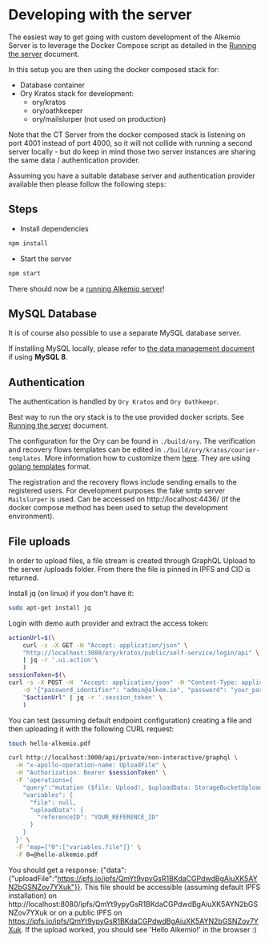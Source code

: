 # Developing with the server

The easiest way to get going with custom development of the Alkemio Server is to leverage the Docker Compose script as detailed in the [Running the server](Running.md) document.

In this setup you are then using the docker composed stack for:

- Database container
- Ory Kratos stack for development:
  - ory/kratos
  - ory/oathkeeper
  - ory/mailslurper (not used on production)

Note that the CT Server from the docker composed stack is listening on port 4001 instead of port 4000, so it will not collide with running a second server locally - but do keep in mind those two server instances are sharing the same data / authentication provider.

Assuming you have a suitable database server and authentication provider available then please follow the following steps:

## Steps

- Install dependencies

```bash
npm install
```

- Start the server

```bash
npm start
```

There should now be a [running Alkemio server](http://localhost:4000/graphql)!

## MySQL Database

It is of course also possible to use a separate MySQL database server.

If installing MySQL locally, please refer to [the data management document](DataManagement.md#MySQL-Server-specific-configuration-for-version-8) if using **MySQL 8**.

## Authentication

The authentication is handled by `Ory Kratos` and `Ory Oathkeepr`.

Best way to run the ory stack is to the use provided docker scripts. See [Running the server](Running.md) document.

The configuration for the Ory can be found in `./build/ory`.
The verification and recovery flows templates can be edited in `./build/ory/kratos/courier-templates`. More information how to customize them [here](https://www.ory.sh/kratos/docs/concepts/email-sms/#sender-address-and-template-customization). They are using [golang templates](https://golang.org/pkg/text/template/) format.

The registration and the recovery flows include sending emails to the registered users. For development purposes the fake smtp server `Mailslurper` is used. Can be accessed on http://localhost:4436/ (if the docker compose method has been used to setup the development environment).

## File uploads

In order to upload files, a file stream is created through GraphQL Upload to the server /uploads folder. From there the file is pinned in IPFS and CID is returned.

Install jq (on linux) if you don't have it:

```bash
sudo apt-get install jq
```

Login with demo auth provider and extract the access token:

```bash
actionUrl=$(\
    curl -s -X GET -H "Accept: application/json" \
    "http://localhost:3000/ory/kratos/public/self-service/login/api" \
    | jq -r '.ui.action'\
    )
sessionToken=$(\
curl -s -X POST -H  "Accept: application/json" -H "Content-Type: application/json" \
    -d '{"password_identifier": "admin@alkem.io", "password": "your_password", "method": "password"}' \
    "$actionUrl" | jq -r '.session_token' \
    )
```

You can test (assuming default endpoint configuration) creating a file and then uploading it with the following CURL request:

```bash
touch hello-alkemio.pdf

curl http://localhost:3000/api/private/non-interactive/graphql \
  -H "x-apollo-operation-name: UploadFile" \
  -H "Authorization: Bearer $sessionToken" \
  -F 'operations={
    "query":"mutation ($file: Upload!, $uploadData: StorageBucketUploadFileOnReferenceInput!) { uploadFileOnReference(file: $file, uploadData: $uploadData) { id } }",
    "variables": {
      "file": null,
      "uploadData": {
        "referenceID": "YOUR_REFERENCE_ID"
      }
    }
  }' \
  -F 'map={"0":["variables.file"]}' \
  -F 0=@hello-alkemio.pdf

```

You should get a response: {"data":{"uploadFile":"https://ipfs.io/ipfs/QmYt9ypyGsR1BKdaCGPdwdBgAiuXK5AYN2bGSNZov7YXuk"}}.
This file should be accessible (assuming default IPFS installation) on http://localhost:8080/ipfs/QmYt9ypyGsR1BKdaCGPdwdBgAiuXK5AYN2bGSNZov7YXuk or on a public IPFS on https://ipfs.io/ipfs/QmYt9ypyGsR1BKdaCGPdwdBgAiuXK5AYN2bGSNZov7YXuk.
If the upload worked, you should see 'Hello Alkemio!' in the browser :)
